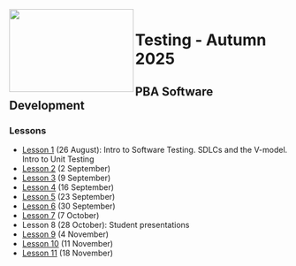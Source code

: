 <img src="https://github.com/user-attachments/assets/30687bf2-ae01-4097-a112-48c9f7c7fa47" width="225" height="150" align="left" style="z-index: 999;">

# Testing - Autumn 2025
## PBA Software Development

### Lessons

- [Lesson 1](https://github.com/arturomorarioja-kea/SD_Testing_E25/blob/main/Lesson01/README.md) (26 August): Intro to Software Testing. SDLCs and the V-model. Intro to Unit Testing
- [Lesson 2](https://github.com/arturomorarioja-kea/SD_Testing_E25/blob/main/Lesson02/README.md) (2 September)
- [Lesson 3](https://github.com/arturomorarioja-kea/SD_Testing_E25/blob/main/Lesson03/README.md) (9 September)
- [Lesson 4](https://github.com/arturomorarioja-kea/SD_Testing_E25/blob/main/Lesson04/README.md) (16 September)
- [Lesson 5](https://github.com/arturomorarioja-kea/SD_Testing_E25/blob/main/Lesson05/README.md) (23 September)
- [Lesson 6](https://github.com/arturomorarioja-kea/SD_Testing_E25/blob/main/Lesson06/README.md) (30 September)
- [Lesson 7](https://github.com/arturomorarioja-kea/SD_Testing_E25/blob/main/Lesson07/README.md) (7 October)
- Lesson 8 (28 October): Student presentations
- [Lesson 9](https://github.com/arturomorarioja-kea/SD_Testing_E25/blob/main/Lesson09/README.md) (4 November)
- [Lesson 10](https://github.com/arturomorarioja-kea/SD_Testing_E25/blob/main/Lesson10/README.md) (11 November)
- [Lesson 11](https://github.com/arturomorarioja-kea/SD_Testing_E25/blob/main/Lesson11/README.md) (18 November)
